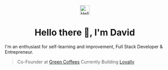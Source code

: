 <div align="center"> <img src="https://media.giphy.com/media/qcSlTCrrrFbNxi3GEX/source.gif" alt="Hello World I'm David" width="30"/> <h1> Hello there 👋, I'm David</h1>
</div>

I'm an enthusiast for self-learning and improvement, Full Stack Developer & Entrepreneur.

> Co-Founder at [Green Coffees](https://www.greencoffees.es)
> Currently Building [Loyally](https://www.https://loyally-app-demo.vercel.app)



<!--
**Kravid-Z/Kravid-Z** is a ✨ _special_ ✨ repository because its `README.md` (this file) appears on your GitHub profile.

Here are some ideas to get you started:

- 🔭 I’m currently working on ...
- 🌱 I’m currently learning ...
- 👯 I’m looking to collaborate on ...
- 🤔 I’m looking for help with ...
- 💬 Ask me about ...
- 📫 How to reach me: ...
- 😄 Pronouns: ...
- ⚡ Fun fact: ...
-->
